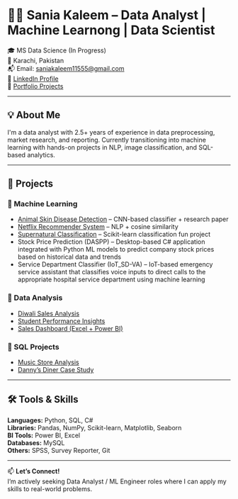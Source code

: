 # 👩‍💻 Sania Kaleem – Data Analyst | Machine Learnong | Data Scientist

🎓 MS Data Science (In Progress)  
📍 Karachi, Pakistan  
📬 Email: saniakaleem11555@gmail.com  
🔗 [LinkedIn Profile](https://www.linkedin.com/in/sania-kaleem-089697176/)  
🔗 [Portfolio Projects](https://github.com/saniakaleem?tab=repositories)

---

## 💡 About Me
I'm a data analyst with 2.5+ years of experience in data preprocessing, market research, and reporting. Currently transitioning into machine learning with hands-on projects in NLP, image classification, and SQL-based analytics.

---

## 📁 Projects

### 🔹 Machine Learning
- [Animal Skin Disease Detection](https://github.com/saniakaleem/your-project-link) – CNN-based classifier + research paper
- [Netflix Recommender System](https://github.com/saniakaleem/your-project-link) – NLP + cosine similarity
- [Supernatural Classification](https://github.com/saniakaleem/your-project-link) – Scikit-learn classification fun project
- Stock Price Prediction (DASPP) – Desktop-based C# application integrated with Python ML models to predict company stock prices based on historical data and trends
- Service Department Classifier (IoT_SD-VA) – IoT-based emergency service assistant that classifies voice inputs to direct calls to the appropriate hospital service department using machine learning

### 🔹 Data Analysis
- [Diwali Sales Analysis](https://github.com/saniakaleem/your-project-link)
- [Student Performance Insights](https://github.com/saniakaleem/your-project-link)
- [Sales Dashboard (Excel + Power BI)](https://github.com/saniakaleem/your-project-link)

### 🔹 SQL Projects
- [Music Store Analysis](https://github.com/saniakaleem/your-project-link)
- [Danny’s Diner Case Study](https://github.com/saniakaleem/your-project-link)

---

## 🛠 Tools & Skills
**Languages:** Python, SQL, C#  
**Libraries:** Pandas, NumPy, Scikit-learn, Matplotlib, Seaborn  
**BI Tools:** Power BI, Excel  
**Databases:** MySQL  
**Others:** SPSS, Survey Reporter, Git

---

📫 **Let’s Connect!**  
I’m actively seeking Data Analyst / ML Engineer roles where I can apply my skills to real-world problems.
